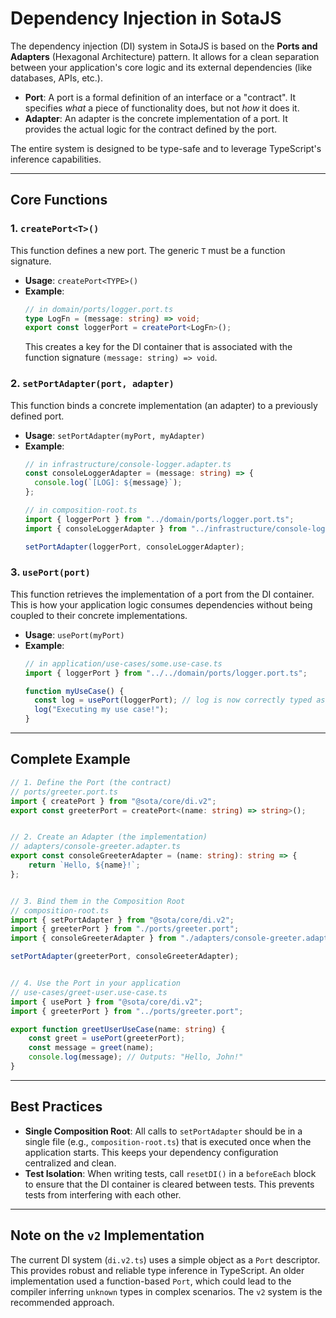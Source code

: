 # Dependency Injection in SotaJS

The dependency injection (DI) system in SotaJS is based on the **Ports and Adapters** (Hexagonal Architecture) pattern. It allows for a clean separation between your application's core logic and its external dependencies (like databases, APIs, etc.).

- **Port**: A port is a formal definition of an interface or a "contract". It specifies *what* a piece of functionality does, but not *how* it does it.
- **Adapter**: An adapter is the concrete implementation of a port. It provides the actual logic for the contract defined by the port.

The entire system is designed to be type-safe and to leverage TypeScript's inference capabilities.

---

## Core Functions

### 1. `createPort<T>()`

This function defines a new port. The generic `T` must be a function signature.

- **Usage**: `createPort<TYPE>()`
- **Example**:
  ```typescript
  // in domain/ports/logger.port.ts
  type LogFn = (message: string) => void;
  export const loggerPort = createPort<LogFn>();
  ```
  This creates a key for the DI container that is associated with the function signature `(message: string) => void`.

### 2. `setPortAdapter(port, adapter)`

This function binds a concrete implementation (an adapter) to a previously defined port.

- **Usage**: `setPortAdapter(myPort, myAdapter)`
- **Example**:
  ```typescript
  // in infrastructure/console-logger.adapter.ts
  const consoleLoggerAdapter = (message: string) => {
    console.log(`[LOG]: ${message}`);
  };

  // in composition-root.ts
  import { loggerPort } from "../domain/ports/logger.port.ts";
  import { consoleLoggerAdapter } from "../infrastructure/console-logger.adapter.ts";

  setPortAdapter(loggerPort, consoleLoggerAdapter);
  ```

### 3. `usePort(port)`

This function retrieves the implementation of a port from the DI container. This is how your application logic consumes dependencies without being coupled to their concrete implementations.

- **Usage**: `usePort(myPort)`
- **Example**:
  ```typescript
  // in application/use-cases/some.use-case.ts
  import { loggerPort } from "../../domain/ports/logger.port.ts";

  function myUseCase() {
    const log = usePort(loggerPort); // log is now correctly typed as (message: string) => void
    log("Executing my use case!");
  }
  ```

---

## Complete Example

```typescript
// 1. Define the Port (the contract)
// ports/greeter.port.ts
import { createPort } from "@sota/core/di.v2";
export const greeterPort = createPort<(name: string) => string>();


// 2. Create an Adapter (the implementation)
// adapters/console-greeter.adapter.ts
export const consoleGreeterAdapter = (name: string): string => {
    return `Hello, ${name}!`;
};


// 3. Bind them in the Composition Root
// composition-root.ts
import { setPortAdapter } from "@sota/core/di.v2";
import { greeterPort } from "./ports/greeter.port";
import { consoleGreeterAdapter } from "./adapters/console-greeter.adapter";

setPortAdapter(greeterPort, consoleGreeterAdapter);


// 4. Use the Port in your application
// use-cases/greet-user.use-case.ts
import { usePort } from "@sota/core/di.v2";
import { greeterPort } from "../ports/greeter.port";

export function greetUserUseCase(name: string) {
    const greet = usePort(greeterPort);
    const message = greet(name);
    console.log(message); // Outputs: "Hello, John!"
}
```

---

## Best Practices

- **Single Composition Root**: All calls to `setPortAdapter` should be in a single file (e.g., `composition-root.ts`) that is executed once when the application starts. This keeps your dependency configuration centralized and clean.
- **Test Isolation**: When writing tests, call `resetDI()` in a `beforeEach` block to ensure that the DI container is cleared between tests. This prevents tests from interfering with each other.

---

## Note on the `v2` Implementation

The current DI system (`di.v2.ts`) uses a simple object as a `Port` descriptor. This provides robust and reliable type inference in TypeScript. An older implementation used a function-based `Port`, which could lead to the compiler inferring `unknown` types in complex scenarios. The `v2` system is the recommended approach.
